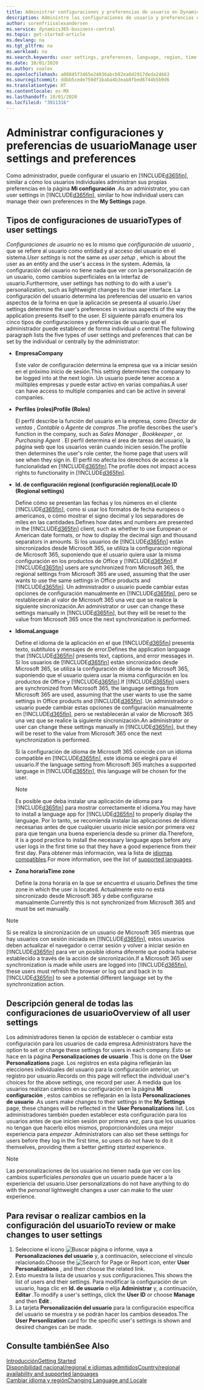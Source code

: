 ```yaml
---
title: Administrar configuraciones y preferencias de usuario en Dynamics 365 Business Central
description: Administre las configuraciones de usuario y preferencias en Dynamics 365 Business Central.
author: sorenfriisalexandersen
ms.service: dynamics365-business-central
ms.topic: get-started-article
ms.devlang: na
ms.tgt_pltfrm: na
ms.workload: na
ms.search.keywords: user settings, preferences, language, region, time zone, regional settings
ms.date: 10/01/2020
ms.author: soalex
ms.openlocfilehash: a08845f3465e24036abcb82ea6d2917deda24663
ms.sourcegitcommit: ddbb5cede750df1baba4b3eab8fbed6744b5b9d6
ms.translationtype: HT
ms.contentlocale: es-MX
ms.lasthandoff: 10/01/2020
ms.locfileid: "3911316"
---
```

# <a name="manage-user-settings-and-preferences"></a><span data-ttu-id="7ae7e-103">Administrar configuraciones y preferencias de usuario</span><span class="sxs-lookup"><span data-stu-id="7ae7e-103">Manage user settings and preferences</span></span>

<span data-ttu-id="7ae7e-104">Como administrador, puede configurar el usuario en [!INCLUDE[d365fin](includes/d365fin_md.md)], similar a cómo los usuarios individuales administran sus propias preferencias en la página **Mi configuración** .</span><span class="sxs-lookup"><span data-stu-id="7ae7e-104">As an administrator, you can user settings in [!INCLUDE[d365fin](includes/d365fin_md.md)], similar to how individual users can manage their own preferences in the **My Settings** page.</span></span>  

## <a name="types-of-user-settings"></a><span data-ttu-id="7ae7e-105">Tipos de configuraciones de usuario</span><span class="sxs-lookup"><span data-stu-id="7ae7e-105">Types of user settings</span></span>

<span data-ttu-id="7ae7e-106">*Configuraciones de usuario* no es lo mismo que *configuración de usuario* , que se refiere al usuario como entidad y al acceso del usuario en el sistema.</span><span class="sxs-lookup"><span data-stu-id="7ae7e-106">*User settings* is not the same as *user setup* , which is about the user as an entity and the user's access in the system.</span></span> <span data-ttu-id="7ae7e-107">Además, la configuración del usuario no tiene nada que ver con la personalización de un usuario, como cambios superficiales en la interfaz de usuario.</span><span class="sxs-lookup"><span data-stu-id="7ae7e-107">Furthermore, user settings has nothing to do with a user's personalization, such as lightweight changes to the user interface.</span></span> <span data-ttu-id="7ae7e-108">La configuración del usuario determina las preferencias del usuario en varios aspectos de la forma en que la aplicación se presenta al usuario.</span><span class="sxs-lookup"><span data-stu-id="7ae7e-108">User settings determine the user's preferences in various aspects of the way the application presents itself to the user.</span></span> <span data-ttu-id="7ae7e-109">El siguiente párrafo enumera los cinco tipos de configuraciones y preferencias de usuario que el administrador puede establecer de forma individual o central:</span><span class="sxs-lookup"><span data-stu-id="7ae7e-109">The following paragraph lists the five types of user settings and preferences that can be set by the individual or centrally by the administrator:</span></span>

- <span data-ttu-id="7ae7e-110">**Empresa**</span><span class="sxs-lookup"><span data-stu-id="7ae7e-110">**Company**</span></span>  

  <span data-ttu-id="7ae7e-111">Este valor de configuración determina la empresa que va a iniciar sesión en el próximo inicio de sesión.</span><span class="sxs-lookup"><span data-stu-id="7ae7e-111">This setting determines the company to be logged into at the next login.</span></span> <span data-ttu-id="7ae7e-112">Un usuario puede tener acceso a múltiples empresas y puede estar activo en varias compañías.</span><span class="sxs-lookup"><span data-stu-id="7ae7e-112">A user can have access to multiple companies and can be active in several companies.</span></span>

- <span data-ttu-id="7ae7e-113">**Perfiles (roles)**</span><span class="sxs-lookup"><span data-stu-id="7ae7e-113">**Profile (Roles)**</span></span>  

  <span data-ttu-id="7ae7e-114">El perfil describe la función del usuario en la empresa, como *Director de ventas* , *Contable* o *Agente de compras* .</span><span class="sxs-lookup"><span data-stu-id="7ae7e-114">The profile describes the user's function in the company, such as *Sales Manager* , *Bookkeeper* , or *Purchasing Agent* .</span></span> <span data-ttu-id="7ae7e-115">El perfil determina el área de tareas del usuario, la página web que los usuarios verán cuando inicien sesión.</span><span class="sxs-lookup"><span data-stu-id="7ae7e-115">The profile then determines the user's role center, the home page that users will see when they sign in.</span></span> <span data-ttu-id="7ae7e-116">El perfil no afecta los derechos de acceso a la funcionalidad en [!INCLUDE[d365fin](includes/d365fin_md.md)].</span><span class="sxs-lookup"><span data-stu-id="7ae7e-116">The profile does not impact access rights to functionality in [!INCLUDE[d365fin](includes/d365fin_md.md)].</span></span>  

- <span data-ttu-id="7ae7e-117">**Id. de configuración regional (configuración regional)**</span><span class="sxs-lookup"><span data-stu-id="7ae7e-117">**Locale ID (Regional settings)**</span></span>  

  <span data-ttu-id="7ae7e-118">Define cómo se presentan las fechas y los números en el cliente [!INCLUDE[d365fin](includes/d365fin_md.md)], como si usar los formatos de fecha europeos o americanos, o cómo mostrar el signo decimal y los separadores de miles en las cantidades.</span><span class="sxs-lookup"><span data-stu-id="7ae7e-118">Defines how dates and numbers are presented in the [!INCLUDE[d365fin](includes/d365fin_md.md)] client, such as whether to use European or American date formats, or how to display the decimal sign and thousand separators in amounts.</span></span> <span data-ttu-id="7ae7e-119">Si los usuarios de [!INCLUDE[d365fin](includes/d365fin_md.md)] están sincronizados desde Microsoft 365, se utiliza la configuración regional de Microsoft 365, suponiendo que el usuario quiera usar la misma configuración en los productos de Office y [!INCLUDE[d365fin](includes/d365fin_md.md)].</span><span class="sxs-lookup"><span data-stu-id="7ae7e-119">If [!INCLUDE[d365fin](includes/d365fin_md.md)] users are synchronized from Microsoft 365, the regional settings from Microsoft 365 are used, assuming that the user wants to use the same settings in Office products and [!INCLUDE[d365fin](includes/d365fin_md.md)].</span></span> <span data-ttu-id="7ae7e-120">Un administrador o usuario puede cambiar estas opciones de configuración manualmente en [!INCLUDE[d365fin](includes/d365fin_md.md)], pero se restablecerán al valor de Microsoft 365 una vez que se realice la siguiente sincronización.</span><span class="sxs-lookup"><span data-stu-id="7ae7e-120">An administrator or user can change these settings manually in [!INCLUDE[d365fin](includes/d365fin_md.md)], but they will be reset to the value from Microsoft 365 once the next synchronization is performed.</span></span>

- <span data-ttu-id="7ae7e-121">**Idioma**</span><span class="sxs-lookup"><span data-stu-id="7ae7e-121">**Language**</span></span>  

  <span data-ttu-id="7ae7e-122">Define el idioma de la aplicación en el que [!INCLUDE[d365fin](includes/d365fin_md.md)] presenta texto, subtítulos y mensajes de error.</span><span class="sxs-lookup"><span data-stu-id="7ae7e-122">Defines the application language that [!INCLUDE[d365fin](includes/d365fin_md.md)] presents text, captions, and error messages in.</span></span> <span data-ttu-id="7ae7e-123">Si los usuarios de [!INCLUDE[d365fin](includes/d365fin_md.md)] están sincronizados desde Microsoft 365, se utiliza la configuración de idioma de Microsoft 365, suponiendo que el usuario quiera usar la misma configuración en los productos de Office y [!INCLUDE[d365fin](includes/d365fin_md.md)].</span><span class="sxs-lookup"><span data-stu-id="7ae7e-123">If [!INCLUDE[d365fin](includes/d365fin_md.md)] users are synchronized from Microsoft 365, the language settings from Microsoft 365 are used, assuming that the user wants to use the same settings in Office products and [!INCLUDE[d365fin](includes/d365fin_md.md)].</span></span> <span data-ttu-id="7ae7e-124">Un administrador o usuario puede cambiar estas opciones de configuración manualmente en [!INCLUDE[d365fin](includes/d365fin_md.md)], pero se restablecerán al valor de Microsoft 365 una vez que se realice la siguiente sincronización.</span><span class="sxs-lookup"><span data-stu-id="7ae7e-124">An administrator or user can change these settings manually in [!INCLUDE[d365fin](includes/d365fin_md.md)], but they will be reset to the value from Microsoft 365 once the next synchronization is performed.</span></span>

  <span data-ttu-id="7ae7e-125">Si la configuración de idioma de Microsoft 365 coincide con un idioma compatible en [!INCLUDE[d365fin](includes/d365fin_md.md)], este idioma se elegirá para el usuario.</span><span class="sxs-lookup"><span data-stu-id="7ae7e-125">If the language setting from Microsoft 365 matches a supported language in [!INCLUDE[d365fin](includes/d365fin_md.md)], this language will be chosen for the user.</span></span>  

  > [!NOTE]
  > <span data-ttu-id="7ae7e-126">Es posible que deba instalar una aplicación de idioma para [!INCLUDE[d365fin](includes/d365fin_md.md)] para mostrar correctamente el idioma.</span><span class="sxs-lookup"><span data-stu-id="7ae7e-126">You may have to install a language app for [!INCLUDE[d365fin](includes/d365fin_md.md)] to properly display the language.</span></span> <span data-ttu-id="7ae7e-127">Por lo tanto, se recomienda instalar las aplicaciones de idioma necesarias antes de que cualquier usuario inicie sesión por primera vez para que tengan una buena experiencia desde su primer día.</span><span class="sxs-lookup"><span data-stu-id="7ae7e-127">Therefore, it is a good practice to install the necessary language apps before any user logs in the first time so that they have a good experience from their first day.</span></span> <span data-ttu-id="7ae7e-128">Para obtener más información, vea la lista de [idiomas compatibles](/dynamics365/business-central/dev-itpro/compliance/apptest-countries-and-translations).</span><span class="sxs-lookup"><span data-stu-id="7ae7e-128">For more information, see the list of [supported languages](/dynamics365/business-central/dev-itpro/compliance/apptest-countries-and-translations).</span></span>  
  
- <span data-ttu-id="7ae7e-129">**Zona horaria**</span><span class="sxs-lookup"><span data-stu-id="7ae7e-129">**Time zone**</span></span>  

  <span data-ttu-id="7ae7e-130">Define la zona horaria en la que se encuentra el usuario.</span><span class="sxs-lookup"><span data-stu-id="7ae7e-130">Defines the time zone in which the user is located.</span></span> <span data-ttu-id="7ae7e-131">Actualmente esto no está sincronizado desde Microsoft 365 y debe configurarse manualmente.</span><span class="sxs-lookup"><span data-stu-id="7ae7e-131">Currently this is not synchronized from Microsoft 365 and must be set manually.</span></span>  

> [!NOTE]
> <span data-ttu-id="7ae7e-132">Si se realiza la sincronización de un usuario de Microsoft 365 mientras que hay usuarios con sesión iniciada en [!INCLUDE[d365fin](includes/d365fin_md.md)], estos usuarios deben actualizar el navegador o cerrar sesión y volver a iniciar sesión en [!INCLUDE[d365fin](includes/d365fin_md.md)] para ver un posible idioma diferente que podría haberse establecido a través de la acción de sincronización.</span><span class="sxs-lookup"><span data-stu-id="7ae7e-132">If a Microsoft 365 user synchronization is made while users are logged into [!INCLUDE[d365fin](includes/d365fin_md.md)], these users must refresh the browser or log out and back in to [!INCLUDE[d365fin](includes/d365fin_md.md)] to see a potential different language set by the synchronization action.</span></span>

## <a name="overview-of-all-user-settings"></a><span data-ttu-id="7ae7e-133">Descripción general de todas las configuraciones de usuario</span><span class="sxs-lookup"><span data-stu-id="7ae7e-133">Overview of all user settings</span></span>

<span data-ttu-id="7ae7e-134">Los administradores tienen la opción de establecer o cambiar esta configuración para los usuarios de cada empresa.</span><span class="sxs-lookup"><span data-stu-id="7ae7e-134">Administrators have the option to set or change these settings for users in each company.</span></span> <span data-ttu-id="7ae7e-135">Esto se hace en la página **Personalizaciones de usuario** .</span><span class="sxs-lookup"><span data-stu-id="7ae7e-135">This is done on the **User Personalizations** page.</span></span> <span data-ttu-id="7ae7e-136">Los registros en esta página reflejarán las elecciones individuales del usuario para la configuración anterior, un registro por usuario.</span><span class="sxs-lookup"><span data-stu-id="7ae7e-136">Records on this page will reflect the individual user's choices for the above settings, one record per user.</span></span> <span data-ttu-id="7ae7e-137">A medida que los usuarios realizan cambios en su configuración en la página **Mi configuración** , estos cambios se reflejarán en la lista **Personalizaciones de usuario** .</span><span class="sxs-lookup"><span data-stu-id="7ae7e-137">As users make changes to their settings in the **My Settings** page, these changes will be reflected in the **User Personalizations** list.</span></span> <span data-ttu-id="7ae7e-138">Los administradores también pueden establecer esta configuración para los usuarios antes de que inicien sesión por primera vez, para que los usuarios no tengan que hacerlo ellos mismos, proporcionándoles una mejor experiencia para *empezar* .</span><span class="sxs-lookup"><span data-stu-id="7ae7e-138">Administrators can also set these settings for users before they log in the first time, so users do not have to do it themselves, providing them a better *getting started* experience.</span></span>

> [!NOTE]
> <span data-ttu-id="7ae7e-139">Las personalizaciones de los usuarios no tienen nada que ver con los cambios superficiales *personales* que un usuario puede hacer a la experiencia del usuario.</span><span class="sxs-lookup"><span data-stu-id="7ae7e-139">User personalizations do not have anything to do with the *personal* lightweight changes a user can make to the user experience.</span></span>

## <a name="to-review-or-make-changes-to-user-settings"></a><span data-ttu-id="7ae7e-140">Para revisar o realizar cambios en la configuración del usuario</span><span class="sxs-lookup"><span data-stu-id="7ae7e-140">To review or make changes to user settings</span></span>

1. <span data-ttu-id="7ae7e-141">Seleccione el icono ![Buscar página o informe](media/ui-search/search_small.png "Icono de Buscar por página o informe"), vaya a **Personalizaciones del usuario** y, a continuación, seleccione el vínculo relacionado.</span><span class="sxs-lookup"><span data-stu-id="7ae7e-141">Choose the ![Search for Page or Report](media/ui-search/search_small.png "Search for Page or Report icon") icon, enter **User Personalizations** , and then choose the related link.</span></span>
2. <span data-ttu-id="7ae7e-142">Esto muestra la lista de usuarios y sus configuraciones.</span><span class="sxs-lookup"><span data-stu-id="7ae7e-142">This shows the list of users and their settings.</span></span> <span data-ttu-id="7ae7e-143">Para modificar la configuración de un usuario, haga clic en **Id. de usuario** o elija **Administrar** y, a continuación, **Editar** .</span><span class="sxs-lookup"><span data-stu-id="7ae7e-143">To modify a user's settings, click the **User ID** or choose **Manage** and then **Edit** .</span></span>
3. <span data-ttu-id="7ae7e-144">La tarjeta **Personalización del usuario** para la configuración específica del usuario se muestra y se podrán hacer los cambios deseados.</span><span class="sxs-lookup"><span data-stu-id="7ae7e-144">The **User Personlization** card for the specific user's settings is shown and desired changes can be made.</span></span>  

## <a name="see-also"></a><span data-ttu-id="7ae7e-145">Consulte también</span><span class="sxs-lookup"><span data-stu-id="7ae7e-145">See Also</span></span>

[<span data-ttu-id="7ae7e-146">Introducción</span><span class="sxs-lookup"><span data-stu-id="7ae7e-146">Getting Started</span></span>](product-get-started.md)  
[<span data-ttu-id="7ae7e-147">Disponibilidad nacional/regional e idiomas admitidos</span><span class="sxs-lookup"><span data-stu-id="7ae7e-147">Country/regional availability and supported languages</span></span>](/dynamics365/business-central/dev-itpro/compliance/apptest-countries-and-translations)  
[<span data-ttu-id="7ae7e-148">Cambiar idioma y región</span><span class="sxs-lookup"><span data-stu-id="7ae7e-148">Changing Language and Locale</span></span>](about-locale-language.md)  
